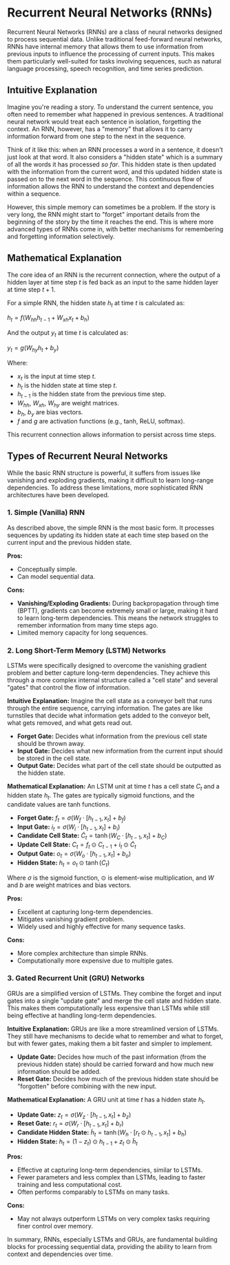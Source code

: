 # Recurrent Neural Networks (RNNs)

Recurrent Neural Networks (RNNs) are a class of neural networks designed to process sequential data. Unlike traditional feed-forward neural networks, RNNs have internal memory that allows them to use information from previous inputs to influence the processing of current inputs. This makes them particularly well-suited for tasks involving sequences, such as natural language processing, speech recognition, and time series prediction.

## Intuitive Explanation

Imagine you're reading a story. To understand the current sentence, you often need to remember what happened in previous sentences. A traditional neural network would treat each sentence in isolation, forgetting the context. An RNN, however, has a "memory" that allows it to carry information forward from one step to the next in the sequence.

Think of it like this: when an RNN processes a word in a sentence, it doesn't just look at that word. It also considers a "hidden state" which is a summary of all the words it has processed *so far*. This hidden state is then updated with the information from the current word, and this updated hidden state is passed on to the next word in the sequence. This continuous flow of information allows the RNN to understand the context and dependencies within a sequence.

However, this simple memory can sometimes be a problem. If the story is very long, the RNN might start to "forget" important details from the beginning of the story by the time it reaches the end. This is where more advanced types of RNNs come in, with better mechanisms for remembering and forgetting information selectively.

## Mathematical Explanation

The core idea of an RNN is the recurrent connection, where the output of a hidden layer at time step $t$ is fed back as an input to the same hidden layer at time step $t+1$.

For a simple RNN, the hidden state $h_t$ at time $t$ is calculated as:

$h_t = f(W_{hh}h_{t-1} + W_{xh}x_t + b_h)$

And the output $y_t$ at time $t$ is calculated as:

$y_t = g(W_{hy}h_t + b_y)$

Where:
* $x_t$ is the input at time step $t$.
* $h_t$ is the hidden state at time step $t$.
* $h_{t-1}$ is the hidden state from the previous time step.
* $W_{hh}$, $W_{xh}$, $W_{hy}$ are weight matrices.
* $b_h$, $b_y$ are bias vectors.
* $f$ and $g$ are activation functions (e.g., tanh, ReLU, softmax).

This recurrent connection allows information to persist across time steps.

## Types of Recurrent Neural Networks

While the basic RNN structure is powerful, it suffers from issues like vanishing and exploding gradients, making it difficult to learn long-range dependencies. To address these limitations, more sophisticated RNN architectures have been developed.

### 1. Simple (Vanilla) RNN

As described above, the simple RNN is the most basic form. It processes sequences by updating its hidden state at each time step based on the current input and the previous hidden state.

**Pros:**
*   Conceptually simple.
*   Can model sequential data.

**Cons:**
*   **Vanishing/Exploding Gradients:** During backpropagation through time (BPTT), gradients can become extremely small or large, making it hard to learn long-term dependencies. This means the network struggles to remember information from many time steps ago.
*   Limited memory capacity for long sequences.

### 2. Long Short-Term Memory (LSTM) Networks

LSTMs were specifically designed to overcome the vanishing gradient problem and better capture long-term dependencies. They achieve this through a more complex internal structure called a "cell state" and several "gates" that control the flow of information.

**Intuitive Explanation:**
Imagine the cell state as a conveyor belt that runs through the entire sequence, carrying information. The gates are like turnstiles that decide what information gets added to the conveyor belt, what gets removed, and what gets read out.

*   **Forget Gate:** Decides what information from the previous cell state should be thrown away.
*   **Input Gate:** Decides what new information from the current input should be stored in the cell state.
*   **Output Gate:** Decides what part of the cell state should be outputted as the hidden state.

**Mathematical Explanation:**
An LSTM unit at time $t$ has a cell state $C_t$ and a hidden state $h_t$. The gates are typically sigmoid functions, and the candidate values are tanh functions.

*   **Forget Gate:** $f_t = \sigma(W_f \cdot [h_{t-1}, x_t] + b_f)$
*   **Input Gate:** $i_t = \sigma(W_i \cdot [h_{t-1}, x_t] + b_i)$
*   **Candidate Cell State:** $\tilde{C}_t = \tanh(W_C \cdot [h_{t-1}, x_t] + b_C)$
*   **Update Cell State:** $C_t = f_t \odot C_{t-1} + i_t \odot \tilde{C}_t$
*   **Output Gate:** $o_t = \sigma(W_o \cdot [h_{t-1}, x_t] + b_o)$
*   **Hidden State:** $h_t = o_t \odot \tanh(C_t)$

Where $\sigma$ is the sigmoid function, $\odot$ is element-wise multiplication, and $W$ and $b$ are weight matrices and bias vectors.

**Pros:**
*   Excellent at capturing long-term dependencies.
*   Mitigates vanishing gradient problem.
*   Widely used and highly effective for many sequence tasks.

**Cons:**
*   More complex architecture than simple RNNs.
*   Computationally more expensive due to multiple gates.

### 3. Gated Recurrent Unit (GRU) Networks

GRUs are a simplified version of LSTMs. They combine the forget and input gates into a single "update gate" and merge the cell state and hidden state. This makes them computationally less expensive than LSTMs while still being effective at handling long-term dependencies.

**Intuitive Explanation:**
GRUs are like a more streamlined version of LSTMs. They still have mechanisms to decide what to remember and what to forget, but with fewer gates, making them a bit faster and simpler to implement.

*   **Update Gate:** Decides how much of the past information (from the previous hidden state) should be carried forward and how much new information should be added.
*   **Reset Gate:** Decides how much of the previous hidden state should be "forgotten" before combining with the new input.

**Mathematical Explanation:**
A GRU unit at time $t$ has a hidden state $h_t$.

*   **Update Gate:** $z_t = \sigma(W_z \cdot [h_{t-1}, x_t] + b_z)$
*   **Reset Gate:** $r_t = \sigma(W_r \cdot [h_{t-1}, x_t] + b_r)$
*   **Candidate Hidden State:** $\tilde{h}_t = \tanh(W_h \cdot [r_t \odot h_{t-1}, x_t] + b_h)$
*   **Hidden State:** $h_t = (1 - z_t) \odot h_{t-1} + z_t \odot \tilde{h}_t$

**Pros:**
*   Effective at capturing long-term dependencies, similar to LSTMs.
*   Fewer parameters and less complex than LSTMs, leading to faster training and less computational cost.
*   Often performs comparably to LSTMs on many tasks.

**Cons:**
*   May not always outperform LSTMs on very complex tasks requiring finer control over memory.

In summary, RNNs, especially LSTMs and GRUs, are fundamental building blocks for processing sequential data, providing the ability to learn from context and dependencies over time.